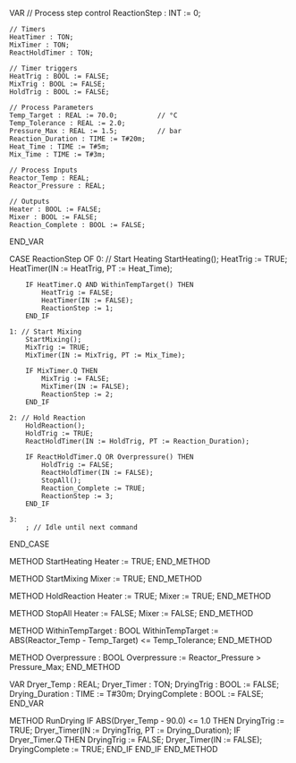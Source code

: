 VAR
    // Process step control
    ReactionStep : INT := 0;

    // Timers
    HeatTimer : TON;
    MixTimer : TON;
    ReactHoldTimer : TON;

    // Timer triggers
    HeatTrig : BOOL := FALSE;
    MixTrig : BOOL := FALSE;
    HoldTrig : BOOL := FALSE;

    // Process Parameters
    Temp_Target : REAL := 70.0;          // °C
    Temp_Tolerance : REAL := 2.0;
    Pressure_Max : REAL := 1.5;          // bar
    Reaction_Duration : TIME := T#20m;
    Heat_Time : TIME := T#5m;
    Mix_Time : TIME := T#3m;

    // Process Inputs
    Reactor_Temp : REAL;
    Reactor_Pressure : REAL;

    // Outputs
    Heater : BOOL := FALSE;
    Mixer : BOOL := FALSE;
    Reaction_Complete : BOOL := FALSE;
END_VAR

CASE ReactionStep OF
    0: // Start Heating
        StartHeating();
        HeatTrig := TRUE;
        HeatTimer(IN := HeatTrig, PT := Heat_Time);
        
        IF HeatTimer.Q AND WithinTempTarget() THEN
            HeatTrig := FALSE;
            HeatTimer(IN := FALSE);
            ReactionStep := 1;
        END_IF

    1: // Start Mixing
        StartMixing();
        MixTrig := TRUE;
        MixTimer(IN := MixTrig, PT := Mix_Time);
        
        IF MixTimer.Q THEN
            MixTrig := FALSE;
            MixTimer(IN := FALSE);
            ReactionStep := 2;
        END_IF

    2: // Hold Reaction
        HoldReaction();
        HoldTrig := TRUE;
        ReactHoldTimer(IN := HoldTrig, PT := Reaction_Duration);
        
        IF ReactHoldTimer.Q OR Overpressure() THEN
            HoldTrig := FALSE;
            ReactHoldTimer(IN := FALSE);
            StopAll();
            Reaction_Complete := TRUE;
            ReactionStep := 3;
        END_IF

    3:
        ; // Idle until next command
END_CASE

METHOD StartHeating
    Heater := TRUE;
END_METHOD

METHOD StartMixing
    Mixer := TRUE;
END_METHOD

METHOD HoldReaction
    Heater := TRUE;
    Mixer := TRUE;
END_METHOD

METHOD StopAll
    Heater := FALSE;
    Mixer := FALSE;
END_METHOD

METHOD WithinTempTarget : BOOL
    WithinTempTarget := ABS(Reactor_Temp - Temp_Target) <= Temp_Tolerance;
END_METHOD

METHOD Overpressure : BOOL
    Overpressure := Reactor_Pressure > Pressure_Max;
END_METHOD

VAR
    Dryer_Temp : REAL;
    Dryer_Timer : TON;
    DryingTrig : BOOL := FALSE;
    Drying_Duration : TIME := T#30m;
    DryingComplete : BOOL := FALSE;
END_VAR

METHOD RunDrying
    IF ABS(Dryer_Temp - 90.0) <= 1.0 THEN
        DryingTrig := TRUE;
        Dryer_Timer(IN := DryingTrig, PT := Drying_Duration);
        IF Dryer_Timer.Q THEN
            DryingTrig := FALSE;
            Dryer_Timer(IN := FALSE);
            DryingComplete := TRUE;
        END_IF
    END_IF
END_METHOD
